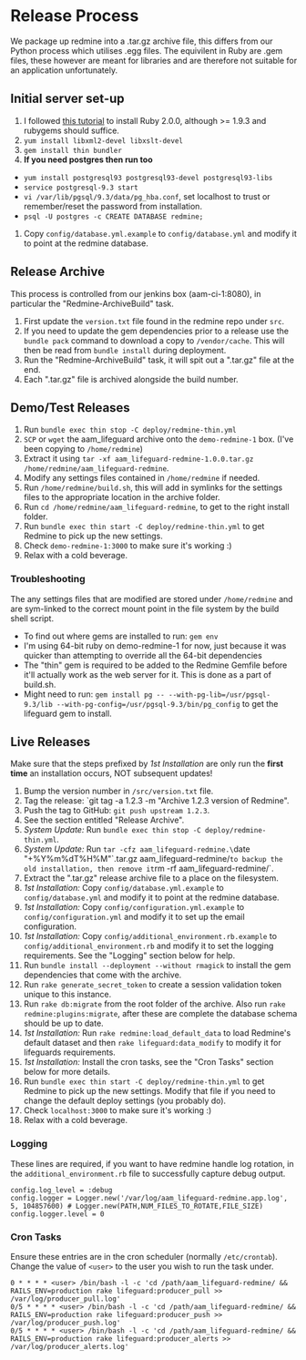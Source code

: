 # Release Process

We package up redmine into a .tar.gz archive file, this differs from our Python process which utilises .egg files. The equivilent in Ruby are .gem files, these however are meant for libraries and are therefore not suitable for an application unfortunately.

## Initial server set-up

1. I followed [this tutorial](http://tecadmin.net/how-to-install-ruby-2-0-0-on-centos-6-using-rvm) to install Ruby 2.0.0, although >= 1.9.3 and rubygems should suffice.
1. `yum install libxml2-devel libxslt-devel`
1. `gem install thin bundler`
1. **If you need postgres then run too**
  * `yum install postgresql93 postgresql93-devel postgresql93-libs`
  * `service postgresql-9.3 start`
  * `vi /var/lib/pgsql/9.3/data/pg_hba.conf`, set localhost to trust or remember/reset the password from installation.
  * `psql -U postgres -c CREATE DATABASE redmine;`
1. Copy `config/database.yml.example` to `config/database.yml` and modify it to point at the redmine database.

## Release Archive

This process is controlled from our jenkins box (aam-ci-1:8080), in particular the "Redmine-ArchiveBuild" task.

1. First update the `version.txt` file found in the redmine repo under `src`.
1. If you need to update the gem dependencies prior to a release use the `bundle pack` command to download a copy to `/vendor/cache`. This will then be read from `bundle install` during deployment.
1. Run the "Redmine-ArchiveBuild" task, it will spit out a ".tar.gz" file at the end.
1. Each ".tar.gz" file is archived alongside the build number.

## Demo/Test Releases

1. Run `bundle exec thin stop -C deploy/redmine-thin.yml`
1. `SCP` or `wget` the aam_lifeguard archive onto the `demo-redmine-1` box. (I've been copying to `/home/redmine`)
1. Extract it using `tar -xf aam_lifeguard-redmine-1.0.0.tar.gz /home/redmine/aam_lifeguard-redmine`.
1. Modify any settings files contained in `/home/redmine` if needed.
1. Run `/home/redmine/build.sh`, this will add in symlinks for the settings files to the appropriate location in the archive folder.
1. Run `cd /home/redmine/aam_lifeguard-redmine`, to get to the right install folder.
1. Run `bundle exec thin start -C deploy/redmine-thin.yml` to get Redmine to pick up the new settings.
1. Check `demo-redmine-1:3000` to make sure it's working :)
1. Relax with a cold beverage.

### Troubleshooting

The any settings files that are modified are stored under `/home/redmine` and are sym-linked to the correct mount point in the file system by the build shell script. 

* To find out where gems are installed to run: `gem env`
* I'm using 64-bit ruby on demo-redmine-1 for now, just because it was quicker than attempting to override all the 64-bit dependencies 
* The "thin" gem is required to be added to the Redmine Gemfile before it'll actually work as the web server for it. This is done as a part of build.sh.
* Might need to run: `gem install pg -- --with-pg-lib=/usr/pgsql-9.3/lib --with-pg-config=/usr/pgsql-9.3/bin/pg_config` to get the lifeguard gem to install.

## Live Releases

Make sure that the steps prefixed by *1st Installation* are only run the **first time** an installation occurs, NOT subsequent updates!

1. Bump the version number in `/src/version.txt` file.
1. Tag the release: `git tag -a 1.2.3 -m "Archive 1.2.3 version of Redmine".
1. Push the tag to GitHub: `git push upstream 1.2.3`.
1. See the section entitled "Release Archive".
1. *System Update:* Run `bundle exec thin stop -C deploy/redmine-thin.yml`.
1. *System Update:* Run `tar -cfz aam_lifeguard-redmine.\`date "+%Y%m%dT%H%M"\`.tar.gz aam_lifeguard-redmine/` to backup the old installation, then remove it `rm -rf aam_lifeguard-redmine/`.
1. Extract the ".tar.gz" release archive file to a place on the filesystem.
1. *1st Installation:* Copy `config/database.yml.example` to `config/database.yml` and modify it to point at the redmine database.
1. *1st Installation:* Copy `config/configuration.yml.example` to `config/configuration.yml` and modify it to set up the email configuration.
1. *1st Installation:* Copy `config/additional_environment.rb.example` to `config/additional_environment.rb` and modify it to set the logging requirements. See the "Logging" section below for help.
1. Run `bundle install --deployment --without rmagick` to install the gem dependencies that come with the archive.
1. Run `rake generate_secret_token` to create a session validation token unique to this instance.
1. Run `rake db:migrate` from the root folder of the archive. Also run `rake redmine:plugins:migrate`, after these are complete the database schema should be up to date.
1. *1st Installation:* Run `rake redmine:load_default_data` to load Redmine's default dataset and then `rake lifeguard:data_modify` to modify it for lifeguards requirements.
1. *1st Installation:* Install the cron tasks, see the "Cron Tasks" section below for more details.
1. Run `bundle exec thin start -C deploy/redmine-thin.yml` to get Redmine to pick up the new settings. Modify that file if you need to change the default deploy settings (you probably do).
1. Check `localhost:3000` to make sure it's working :)
1. Relax with a cold beverage.

### Logging

These lines are required, if you want to have redmine handle log rotation, in the `additional_environment.rb` file to successfully capture debug output.

```
config.log_level = :debug
config.logger = Logger.new('/var/log/aam_lifeguard-redmine.app.log', 5, 104857600) # Logger.new(PATH,NUM_FILES_TO_ROTATE,FILE_SIZE)
config.logger.level = 0
```

### Cron Tasks

Ensure these entries are in the cron scheduler (normally `/etc/crontab`). Change the value of `<user>` to the user you wish to run the task under.

```
0 * * * * <user> /bin/bash -l -c 'cd /path/aam_lifeguard-redmine/ && RAILS_ENV=production rake lifeguard:producer_pull >> /var/log/producer_pull.log'
0/5 * * * * <user> /bin/bash -l -c 'cd /path/aam_lifeguard-redmine/ && RAILS_ENV=production rake lifeguard:producer_push >> /var/log/producer_push.log'
0/5 * * * * <user> /bin/bash -l -c 'cd /path/aam_lifeguard-redmine/ && RAILS_ENV=production rake lifeguard:producer_alerts >> /var/log/producer_alerts.log'
```